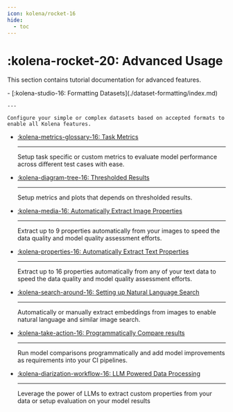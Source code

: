 ```yaml
---
icon: kolena/rocket-16
hide:
  - toc
---
```


# :kolena-rocket-20: Advanced Usage

This section contains tutorial documentation for advanced features.

<div class="grid cards" markdown>
- [:kolena-studio-16: Formatting Datasets](./dataset-formatting/index.md)

    ---

    Configure your simple or complex datasets based on accepted formats to enable all Kolena features.

- [:kolena-metrics-glossary-16: Task Metrics](./task-metrics.md)

    ---
    Setup task specific or custom metrics to evaluate model performance across different test cases with ease.

- [:kolena-diagram-tree-16: Thresholded Results](./thresholded-results.md)

    ---
    Setup metrics and plots that depends on thresholded results.

- [:kolena-media-16: Automatically Extract Image Properties](../../automations/extract-image-metadata.md)

    ---

    Extract up to 9 properties automatically from your images to speed the
    data quality and model quality assessment efforts.

- [:kolena-properties-16: Automatically Extract Text Properties](../../automations/extract-text-metadata.md)

    ---

    Extract up to 16 properties automatically from any of your text data to speed the data quality and
    model quality assessment efforts.

- [:kolena-search-around-16: Setting up Natural Language Search](../../automations/set-up-natural-language-search.md)

    ---
    Automatically or manually extract embeddings from images to
    enable natural language and similar image search.

- [:kolena-take-action-16: Programmatically Compare results](./quality-standard-results.md)

    ---
    Run model comparisons programmatically and add model improvements as requirements into your CI pipelines.

- [:kolena-diarization-workflow-16: LLM Powered Data Processing](./llm-prompt-extraction.md)

    ---
    Leverage the power of LLMs to extract custom properties from your data or setup evaluation on your model results

</div>
